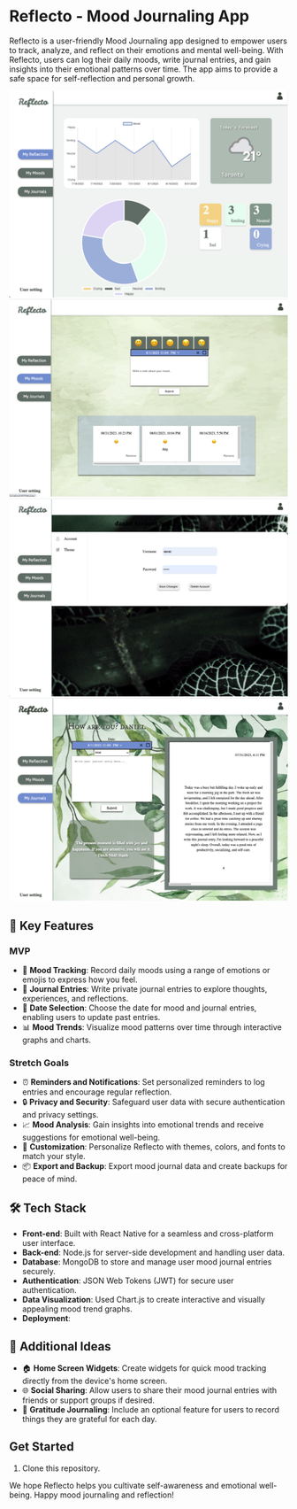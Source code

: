 # Reflecto - Mood Journaling App

Reflecto is a user-friendly Mood Journaling app designed to empower users to track, analyze, and reflect on their emotions and mental well-being. With Reflecto, users can log their daily moods, write journal entries, and gain insights into their emotional patterns over time. The app aims to provide a safe space for self-reflection and personal growth.

<p align="center">
  <img src="reflecto/src/images/screenshot1.png" alt="Project Logo" width="600">
   <img src="reflecto/src/images/screenshot2.png" alt="Project Logo" width="600">
   <img src="reflecto/src/images/screenshot3.png" alt="Project Logo" width="600">
   <img src="reflecto/src/images/screenshot4.png" alt="Project Logo" width="600">
</p>


## 🌟 Key Features

### MVP

- 🌟 **Mood Tracking**: Record daily moods using a range of emotions or emojis to express how you feel.
- 📖 **Journal Entries**: Write private journal entries to explore thoughts, experiences, and reflections.
- 📅 **Date Selection**: Choose the date for mood and journal entries, enabling users to update past entries.
- 📊 **Mood Trends**: Visualize mood patterns over time through interactive graphs and charts.

### Stretch Goals

- ⏰ **Reminders and Notifications**: Set personalized reminders to log entries and encourage regular reflection.
- 🔒 **Privacy and Security**: Safeguard user data with secure authentication and privacy settings.
- 📈 **Mood Analysis**: Gain insights into emotional trends and receive suggestions for emotional well-being.
- 🎨 **Customization**: Personalize Reflecto with themes, colors, and fonts to match your style.
- 📦 **Export and Backup**: Export mood journal data and create backups for peace of mind.

## 🛠️ Tech Stack

- **Front-end**: Built with React Native for a seamless and cross-platform user interface.
- **Back-end**: Node.js for server-side development and handling user data.
- **Database**: MongoDB to store and manage user mood journal entries securely.
- **Authentication**: JSON Web Tokens (JWT) for secure user authentication.
- **Data Visualization**: Used Chart.js to create interactive and visually appealing mood trend graphs.
- **Deployment**: 

## 🚀 Additional Ideas

- 🏠 **Home Screen Widgets**: Create widgets for quick mood tracking directly from the device's home screen.
- 🌐 **Social Sharing**: Allow users to share their mood journal entries with friends or support groups if desired.
- 🙏 **Gratitude Journaling**: Include an optional feature for users to record things they are grateful for each day.

##  Get Started

1. Clone this repository.


We hope Reflecto helps you cultivate self-awareness and emotional well-being. Happy mood journaling and reflection!
